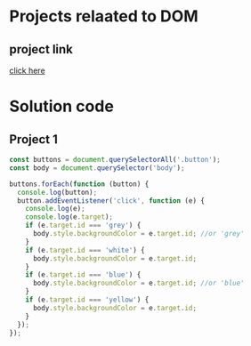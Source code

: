 # Projects relaated to DOM

## project link
[click here](https://stackblitz.com/edit/dom-project-chaiaurcode?file=index.html)

# Solution code

## Project 1

```javascript
const buttons = document.querySelectorAll('.button');
const body = document.querySelector('body');

buttons.forEach(function (button) {
  console.log(button);
  button.addEventListener('click', function (e) {
    console.log(e);
    console.log(e.target);
    if (e.target.id === 'grey') {
      body.style.backgroundColor = e.target.id; //or 'grey'
    }
    if (e.target.id === 'white') {
      body.style.backgroundColor = e.target.id;
    }
    if (e.target.id === 'blue') {
      body.style.backgroundColor = e.target.id; //or 'blue'
    }
    if (e.target.id === 'yellow') {
      body.style.backgroundColor = e.target.id;
    }
  });
});


```